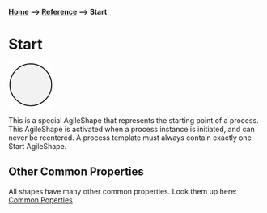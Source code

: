 __[Home](/) --> [Reference](/ref) --> Start__

# Start

![Start](media/Start.png)

This is a special AgileShape that represents the starting point of a process.
This AgileShape is activated when a process instance is initiated, and can never
be reentered. A process template must always contain exactly one Start
AgileShape.


<!--## Shape-Specific Properties

| Property | Description |
| -------- | ----------- |
| __Property 1__ | Description of Property 1<br>More info in a separate line |
| __Property 2__ | [Link](common/property2.md) |-->

## Other Common Properties
All shapes have many other common properties. Look them up here: [Common Poperties](common/README.md)


